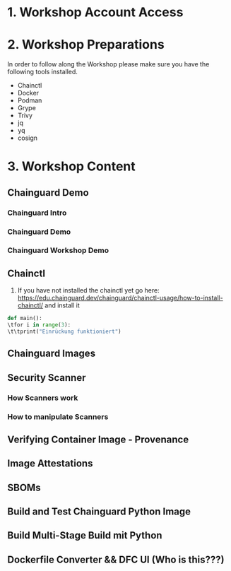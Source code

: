 # 1. Workshop Account Access
# 2. Workshop Preparations
In order to follow along the Workshop please make sure you have the following tools installed.
 - Chainctl
 - Docker
 - Podman
 - Grype
 - Trivy
 - jq
 - yq
 - cosign
# 3. Workshop Content
## Chainguard Demo
### Chainguard Intro
### Chainguard Demo
### Chainguard Workshop Demo
## Chainctl
1. If you have not installed the chainctl yet go here: https://edu.chainguard.dev/chainguard/chainctl-usage/how-to-install-chainctl/ and install it
```python
def main():
\tfor i in range(3):
\t\tprint("Einrückung funktioniert")

```
## Chainguard Images
## Security Scanner
### How Scanners work
### How to manipulate Scanners
## Verifying Container Image - Provenance
## Image Attestations
## SBOMs
## Build and Test Chainguard Python Image
## Build Multi-Stage Build mit Python
## Dockerfile Converter && DFC UI (Who is this???)

